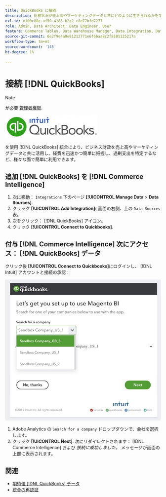 ```yaml
---
title: QuickBooks に接続
description: 財務状況が売上高やマーケティングデータと共にどのように生きられるかを学び、費用を迅速かつ簡単に把握し、過剰支出を特定するなどの方法を学びます。
exl-id: e100c88c-af59-4185-b2a2-c8e77bfd7277
role: Admin, Data Architect, Data Engineer, User
feature: Commerce Tables, Data Warehouse Manager, Data Integration, Data Import/Export
source-git-commit: 6e2f9e4a9e91212771e6f6baa8c2f8101125217a
workflow-type: tm+mt
source-wordcount: '145'
ht-degree: 1%

---
```


# 接続 [!DNL QuickBooks]

>[!NOTE]
>
>が必要 [管理者権限](../../../administrator/user-management/user-management.md).

![](../../../assets/Quickbooks.png)

を使用 [!DNL QuickBooks] 統合により、ビジネス財政を売上高やマーケティングデータと共に活用し、経費を迅速かつ簡単に把握し、過剰支出を特定するなど、様々な面で簡単に利用できます。

## 追加 [!DNL QuickBooks] を [!DNL Commerce Intelligence]

1. 次に移動： `Integrations` 下のページ **[!UICONTROL Manage Data** > **Data Sources]**.
1. クリック **[!UICONTROL Add Integration]**( 画面の右側、上の `Data Sources` 表。
1. 次をクリック： [!DNL QuickBooks] アイコン。
1. クリック **[!UICONTROL Connect to Quickbooks]**.

## 付与 [!DNL Commerce Intelligence] 次にアクセス： [!DNL QuickBooks] データ

クリック後 **[!UICONTROL Connect to Quickbooks]**&#x200B;にログインし、 [!DNL Intuit] アカウントと接続の承認：

![](../../../assets/QuickBooks_App_Store_1.jpg)

1. Adobe Analytics の `Search for a company` ドロップダウンで、会社を選択します。
1. クリック **[!UICONTROL Next]**. 次にリダイレクトされます： [!DNL Commerce Intelligence] および *接続に成功しました。* メッセージが画面の上部に表示されます。

## 関連

* [期待値 [!DNL QuickBooks] データ](../integrations/quickbooks-data.md)
* [統合の再認証](https://experienceleague.adobe.com/docs/commerce-knowledge-base/kb/how-to/mbi-reauthenticating-integrations.html)
